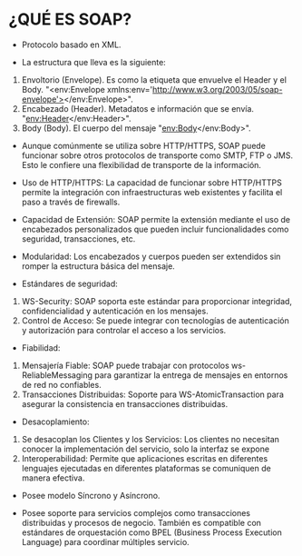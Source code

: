 # ¿QUÉ ES SOAP?

- Protocolo basado en XML.

- La estructura que lleva es la siguiente:
1. Envoltorio (Envelope). Es como la etiqueta <html></html> que envuelve el Header y el Body. "<env:Envelope xmlns:env='http://www.w3.org/2003/05/soap-envelope'></env:Envelope>".
2. Encabezado (Header). Metadatos e información que se envía. "<env:Header></env:Header>".
3. Body (Body). El cuerpo del mensaje "<env:Body></env:Body>".

- Aunque comúnmente se utiliza sobre HTTP/HTTPS, SOAP puede funcionar sobre otros protocolos de transporte como SMTP, FTP o JMS. Esto le confiere una flexibilidad de transporte de la información.

- Uso de HTTP/HTTPS: La capacidad de funcionar sobre HTTP/HTTPS permite la integración con infraestructuras web existentes y facilita el paso a través de firewalls.

- Capacidad de Extensión: SOAP permite la extensión mediante el uso de encabezados personalizados que pueden incluir funcionalidades como seguridad, transacciones, etc.

- Modularidad: Los encabezados y cuerpos pueden ser extendidos sin romper la estructura básica del mensaje.

- Estándares de seguridad: 
1. WS-Security: SOAP soporta este estándar para proporcionar integridad, confidencialidad y autenticación en los mensajes.
2. Control de Acceso: Se puede integrar con tecnologías de autenticación y autorización para controlar el acceso a los servicios.

- Fiabilidad:
1. Mensajería Fiable: SOAP puede trabajar con protocolos ws-ReliableMessaging para garantizar la entrega de mensajes en entornos de red no confiables.
2. Transacciones Distribuidas: Soporte para WS-AtomicTransaction para asegurar la consistencia en transacciones distribuidas.

- Desacoplamiento:
1. Se desacoplan los Clientes y los Servicios: Los clientes no necesitan conocer la implementación del servicio, solo la interfaz se expone
2. Interoperabilidad: Permite que aplicaciones escritas en diferentes lenguajes ejecutadas en diferentes plataformas se comuniquen de manera efectiva.

- Posee modelo Síncrono y Asíncrono.

- Posee soporte para servicios complejos como transacciones distribuidas y procesos de negocio. También es compatible con estándares de orquestación como BPEL (Business Process Execution Language) para coordinar múltiples servicio.
